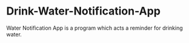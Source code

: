 # Drink-Water-Notification-App
Water Notification App is a program which acts a reminder for drinking water.
